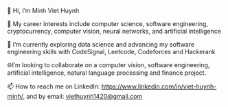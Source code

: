 👋 Hi, I’m Minh Viet Huynh

👀 My career interests include computer science, software engineering, cryptocurrency, computer vision, neural networks, and artificial intelligence

🌱 I’m currently exploring data science and advancing my software engineering skills with CodeSignal, Leetcode, Codeforces and Hackerank

🌐I’m looking to collaborate on a computer vision,  software engineering, artificial intelligence, natural language processing and finance project.

  
📫 How to reach me on LinkedIn: https://www.linkedin.com/in/viet-huynh-minh/, and by email: viethuynh1420@gmail.com
